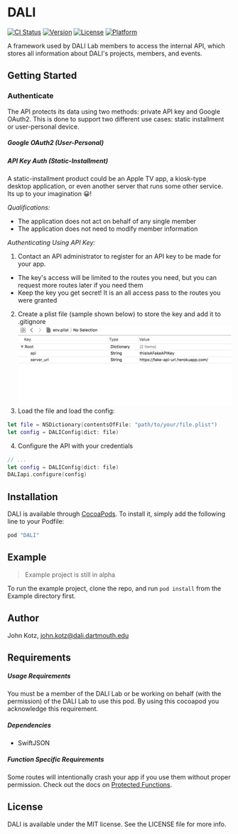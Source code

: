 # DALI

[![CI Status](https://travis-ci.org/dali-lab/DALI-Framework.svg?branch=master)](https://travis-ci.org/dali-lab/DALI-Framework)
[![Version](https://img.shields.io/cocoapods/v/DALI.svg?style=flat)](http://cocoapods.org/pods/DALI)
[![License](https://img.shields.io/cocoapods/l/DALI.svg?style=flat)](http://cocoapods.org/pods/DALI)
[![Platform](https://img.shields.io/cocoapods/p/DALI.svg?style=flat)](http://cocoapods.org/pods/DALI)

A framework used by DALI Lab members to access the internal API, which stores all information about DALI's projects, members, and events.

## Getting Started

### Authenticate
The API protects its data using two methods: private API key and Google OAuth2. This is done to support two different use cases: static installment or user-personal device.

##### Google OAuth2 (User-Personal)

##### API Key Auth (Static-Installment)
A static-installment product could be an Apple TV app, a kiosk-type desktop application, or even another server that runs some other service. Its up to your imagination 😀!

_Qualifications:_
- The application does not act on behalf of any single member
- The application does not need to modify member information

_Authenticating Using API Key:_
1. Contact an API administrator to register for an API key to be made for your app.
  - The key's access will be limited to the routes you need, but you can request more routes later if you need them
  - Keep the key you get secret! It is an all access pass to the routes you were granted
2. Create a plist file (sample shown below) to store the key and add it to .gitignore
![envFile](./images/envFile.png)
3. Load the file and load the config:
```swift
let file = NSDictionary(contentsOfFile: "path/to/your/file.plist")
let config = DALIConfig(dict: file)
```
4. Configure the API with your credentials
```swift
// ...
let config = DALIConfig(dict: file)
DALIapi.configure(config)
```

## Installation

DALI is available through [CocoaPods](http://cocoapods.org). To install
it, simply add the following line to your Podfile:

```ruby
pod "DALI"
```

## Example
> Example project is still in alpha

To run the example project, clone the repo, and run `pod install` from the Example directory first.

## Author

John Kotz, john.kotz@dali.dartmouth.edu

## Requirements
##### Usage Requirements
You must be a member of the DALI Lab or be working on behalf (with the permission) of the DALI Lab to use this pod. By using this cocoapod you acknowledge this requirement.

##### Dependencies
- SwiftJSON

##### Function Specific Requirements
Some routes will intentionally crash your app if you use them without proper permission. Check out the docs on [Protected Functions]().

## License

DALI is available under the MIT license. See the LICENSE file for more info.
